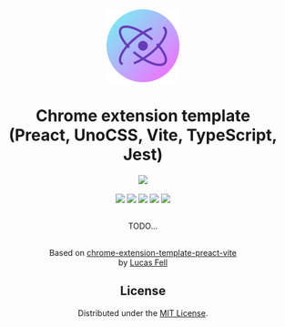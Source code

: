 <div align="center">
  <img src="public/icon-128.png" alt="logo"/>
  <h1> Chrome extension template<br/>(Preact, UnoCSS, Vite, TypeScript, Jest)</h1>
  
![](https://badges.aleen42.com/src/chrome_extensions.svg)

![](https://badges.aleen42.com/src/preact.svg)
![](https://badges.aleen42.com/src/vitejs.svg)
![](https://badges.aleen42.com/src/typescript.svg)
![](https://badges.aleen42.com/src/jest_1.svg)
![](https://badges.aleen42.com/src/eslint.svg)

## 

TODO...


## 

Based on [chrome-extension-template-preact-vite](https://github.com/fell-lucas/chrome-extension-template-preact-vite)<br/>
by [Lucas Fell](https://github.com/fell-lucas) 

## License

Distributed under the [MIT License](https://github.com/CodeRats-LLC/chrome-extension-template/blob/main/LICENSE).
